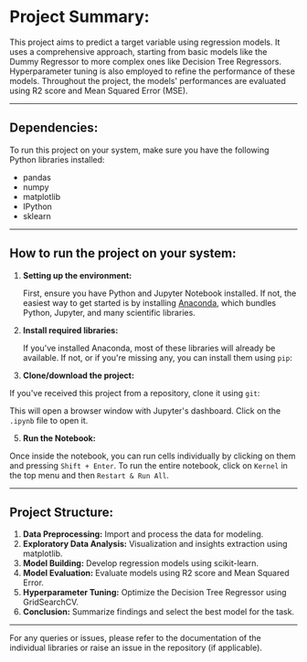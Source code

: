 # Project Summary:

This project aims to predict a target variable using regression models. It uses a comprehensive approach, starting from basic models like the Dummy Regressor to more complex ones like Decision Tree Regressors. Hyperparameter tuning is also employed to refine the performance of these models. Throughout the project, the models' performances are evaluated using R2 score and Mean Squared Error (MSE).

---

## Dependencies:

To run this project on your system, make sure you have the following Python libraries installed:

- pandas
- numpy
- matplotlib
- IPython
- sklearn

---

## How to run the project on your system:

1. **Setting up the environment:**

   First, ensure you have Python and Jupyter Notebook installed. If not, the easiest way to get started is by installing [Anaconda](https://www.anaconda.com/products/distribution), which bundles Python, Jupyter, and many scientific libraries.

2. **Install required libraries:**

   If you've installed Anaconda, most of these libraries will already be available. If not, or if you're missing any, you can install them using `pip`:


3. **Clone/download the project:**

If you've received this project from a repository, clone it using `git`:


This will open a browser window with Jupyter's dashboard. Click on the `.ipynb` file to open it.

5. **Run the Notebook:**

Once inside the notebook, you can run cells individually by clicking on them and pressing `Shift + Enter`. To run the entire notebook, click on `Kernel` in the top menu and then `Restart & Run All`.

---

## Project Structure:

1. **Data Preprocessing:** Import and process the data for modeling.
2. **Exploratory Data Analysis:** Visualization and insights extraction using matplotlib.
3. **Model Building:** Develop regression models using scikit-learn.
4. **Model Evaluation:** Evaluate models using R2 score and Mean Squared Error.
5. **Hyperparameter Tuning:** Optimize the Decision Tree Regressor using GridSearchCV.
6. **Conclusion:** Summarize findings and select the best model for the task.

---

For any queries or issues, please refer to the documentation of the individual libraries or raise an issue in the repository (if applicable).
